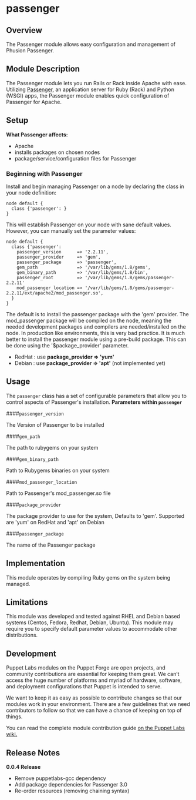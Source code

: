 passenger
=========

Overview
--------

The Passenger module allows easy configuration and management of Phusion Passenger.

Module Description
-------------------

The Passenger module lets you run Rails or Rack inside Apache with ease. Utilizing [Passenger](http://www.modrails.com), an application server for Ruby (Rack) and Python (WSGI) apps, the Passenger module enables quick configuration of Passenger for Apache. 

Setup
-----

**What Passenger affects:**

* Apache
* installs packages on chosen nodes 
* package/service/configuration files for Passenger

### Beginning with Passenger

Install and begin managing Passenger on a node by declaring the class in your node definition:

    node default {
      class {'passenger': }
    }

This will establish Passenger on your node with sane default values. However, you can manually set the parameter values:

    node default {
      class {'passenger':
        passenger_version      => '2.2.11',
        passenger_provider     => 'gem',
        passenger_package      => 'passenger',
        gem_path               => '/var/lib/gems/1.8/gems',
        gem_binary_path        => '/var/lib/gems/1.8/bin',
        passenger_root         => '/var/lib/gems/1.8/gems/passenger-2.2.11'
        mod_passenger_location => '/var/lib/gems/1.8/gems/passenger-2.2.11/ext/apache2/mod_passenger.so',
      }
    }

The default is to install the passenger package with the 'gem' provider.  The mod_passenger package will be compiled
on the node, meaning the needed development packages and compilers are needed/installed on the node.  In production like
environments, this is very bad practice. It is much better to install the passenger module using a pre-build package.
This can be done using the '$package_provider' parameter.

* RedHat : use **package_provider => 'yum'**
* Debian : use **package_provider => 'apt'** (not implemented yet)

Usage
------

The `passenger` class has a set of configurable parameters that allow you to control aspects of Passenger's installation.
**Parameters within `passenger`**

####`passenger_version`

The Version of Passenger to be installed

####`gem_path`

The path to rubygems on your system

####`gem_binary_path`

Path to Rubygems binaries on your system

####`mod_passenger_location`

Path to Passenger's mod_passenger.so file

####`package_provider`

The package provider to use for the system, Defaults to 'gem'.
Supported are 'yum' on RedHat and 'apt' on Debian

####`passenger_package`

The name of the Passenger package

Implementation
---------------

This module operates by compiling Ruby gems on the system being managed. 

Limitations
------------

This module was developed and tested against RHEL and Debian based systems (Centos, Fedora, Redhat, Debian, Ubuntu). This module may require you to specify default parameter values to accommodate other distributions.

Development
------------

Puppet Labs modules on the Puppet Forge are open projects, and community contributions are essential for keeping them great. We can’t access the huge number of platforms and myriad of hardware, software, and deployment configurations that Puppet is intended to serve.

We want to keep it as easy as possible to contribute changes so that our modules work in your environment. There are a few guidelines that we need contributors to follow so that we can have a chance of keeping on top of things.

You can read the complete module contribution guide [on the Puppet Labs wiki.](http://projects.puppetlabs.com/projects/module-site/wiki/Module_contributing)

Release Notes
--------------

**0.0.4 Release**

* Remove puppetlabs-gcc dependency
* Add package dependencies for Passenger 3.0
* Re-order resources (removing chaining syntax)

